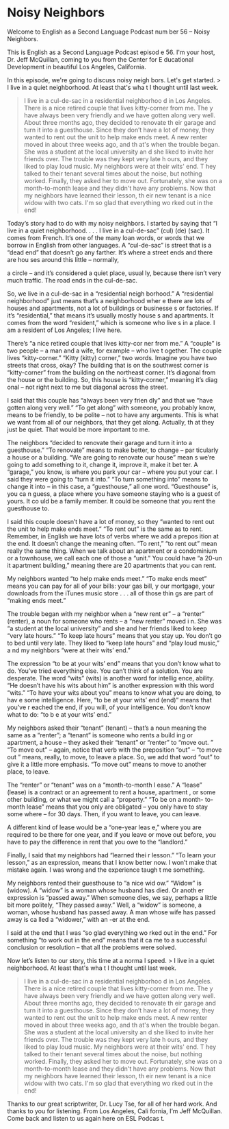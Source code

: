 # Noisy Neighbors

Welcome to English as a Second Language Podcast num ber 56 – Noisy Neighbors.

This is English as a Second Language Podcast episod e 56. I'm your host, Dr. Jeff McQuillan, coming to you from the Center for E ducational Development in beautiful Los Angeles, California.

In this episode, we're going to discuss noisy neigh bors. Let's get started. > I live in a quiet neighborhood. At least that's wha t I thought until last week.
> I live in a cul-de-sac in a residential neighborhoo d in Los Angeles. There is a nice retired couple that lives kitty-corner from me. The y have always been very friendly and we have gotten along very well.
> About three months ago, they decided to renovate th eir garage and turn it into a guesthouse. Since they don’t have a lot of money, they wanted to rent out the unit to help make ends meet.
> A new renter moved in about three weeks ago, and th at's when the trouble began. She was a student at the local university an d she liked to invite her friends over. The trouble was they kept very late h ours, and they liked to play loud music. My neighbors were at their wits' end. T hey talked to their tenant several times about the noise, but nothing worked. Finally, they asked her to move out. Fortunately, she was on a month-to-month lease and they didn't have any problems.
> Now that my neighbors have learned their lesson, th eir new tenant is a nice widow with two cats. I'm so glad that everything wo rked out in the end!

Today’s story had to do with my noisy neighbors. I started by saying that “I live in a quiet neighborhood. . . . I live in a cul-de-sac”  (cul) (de) (sac). It comes from French. It’s one of the many loan words, or words that we borrow in English from other languages. A “cul-de-sac” is street that is a  “dead end” that doesn’t go any farther. It’s where a street ends and there are hou ses around this little – normally,

a circle – and it’s considered a quiet place, usual ly, because there isn’t very much traffic. The road ends in the cul-de-sac.

So, we live in a cul-de-sac in a “residential neigh borhood.” A “residential neighborhood” just means that’s a neighborhood wher e there are lots of houses and apartments, not a lot of buildings or businesse s or factories. If it’s “residential,” that means it’s usually mostly house s and apartments. It comes from the word “resident,” which is someone who live s in a place. I am a resident of Los Angeles; I live here.

There’s “a nice retired couple that lives kitty-cor ner from me.” A “couple” is two people – a man and a wife, for example – who live t ogether. The couple lives “kitty-corner.” “Kitty (kitty) corner,” two words. Imagine you have two streets that cross, okay? The building that is on the southwest corner is “kitty-corner” from the building on the northeast corner. It’s diagonal  from the house or the building. So, this house is “kitty-corner,” meaning it’s diag onal – not right next to me but diagonal across the street.

I said that this couple has “always been very frien dly” and that we “have gotten along very well.” “To get along” with someone, you probably know, means to be friendly, to be polite – not to have any arguments.  This is what we want from all of our neighbors, that they get along. Actually, th at they just be quiet. That would be more important to me.

The neighbors “decided to renovate their garage and  turn it into a guesthouse.” “To renovate” means to make better, to change – par ticularly a house or a building. “We are going to renovate our house” mean s we’re going to add something to it, change it, improve it, make it bet ter. A “garage,” you know, is where you park your car – where you put your car. I  said they were going to “turn it into.” “To turn something into” means to change it into – in this case, a “guesthouse,” all one word. “Guesthouse” is, you ca n guess, a place where you have someone staying who is a guest of yours. It co uld be a family member. It could be someone that you rent the guesthouse to.

I said this couple doesn’t have a lot of money, so they “wanted to rent out the unit to help make ends meet.” “To rent out” is the same as to rent. Remember, in English we have lots of verbs where we add a prepos ition at the end. It doesn’t change the meaning often. “To rent,” “to rent out” mean really the same thing. When we talk about an apartment or a condominium or  a townhouse, we call each one of those a “unit.” You could have “a 20-un it apartment building,” meaning there are 20 apartments that you can rent.

My neighbors wanted “to help make ends meet.” “To make ends meet” means you can pay for all of your bills: your gas bill, y our mortgage, your downloads from the iTunes music store . . . all of those thin gs are part of “making ends meet.”

The trouble began with my neighbor when a “new rent er” – a “renter” (renter), a noun for someone who rents – a “new renter” moved i n. She was “a student at the local university” and she and her friends liked  to keep “very late hours.” “To keep late hours” means that you stay up. You don’t go to bed until very late. They liked to “keep late hours” and “play loud music,” a nd my neighbors “were at their wits’ end.”

The expression “to be at your wits’ end” means that  you don’t know what to do. You’ve tried everything else. You can’t think of a solution. You are desperate. The word “wits” (wits) is another word for intellig ence, ability. “He doesn’t have his wits about him” is another expression with this  word “wits.” “To have your wits about you” means to know what you are doing, to hav e some intelligence. Here, “to be at your wits’ end (end)” means that you’ve r eached the end, if you will, of your intelligence. You don’t know what to do: “to b e at your wits’ end.”

My neighbors asked their “tenant” (tenant) – that’s  a noun meaning the same as a “renter”; a “tenant” is someone who rents a build ing or apartment, a house – they asked their “tenant” or “renter” to “move out. ” “To move out” – again, notice that verb with the preposition “out” – “to move out ” means, really, to move, to leave a place. So, we add that word “out” to give it a little more emphasis. “To move out” means to move to another place, to leave.

The “renter” or “tenant” was on a “month-to-month l ease.” A “lease” (lease) is a contract or an agreement to rent a house, apartment , or some other building, or what we might call a “property.” “To be on a month- to-month lease” means that you only are obligated – you only have to stay some where – for 30 days. Then, if you want to leave, you can leave.

A different kind of lease would be a “one-year leas e,” where you are required to be there for one year, and if you leave or move out  before, you have to pay the difference in rent that you owe to the “landlord.”

Finally, I said that my neighbors had “learned thei r lesson.” “To learn your lesson,” as an expression, means that I know better  now. I won’t make that mistake again. I was wrong and the experience taugh t me something.

My neighbors rented their guesthouse to “a nice wid ow.” “Widow” is (widow). A “widow” is a woman whose husband has died. Or anoth er expression is “passed away.” When someone dies, we say, perhaps a little bit more politely, “They passed away.” Well, a “widow” is someone, a woman, whose husband has passed away. A man whose wife has passed away is ca lled a “widower,” with an -er at the end.

I said at the end that I was “so glad everything wo rked out in the end.” For something “to work out in the end” means that it ca me to a successful conclusion or resolution – that all the problems were solved.

Now let’s listen to our story, this time at a norma l speed. > I live in a quiet neighborhood. At least that's wha t I thought until last week.
> I live in a cul-de-sac in a residential neighborhoo d in Los Angeles. There is a nice retired couple that lives kitty-corner from me. The y have always been very friendly and we have gotten along very well.
> About three months ago, they decided to renovate th eir garage and turn it into a guesthouse. Since they don’t have a lot of money, they wanted to rent out the unit to help make ends meet.
> A new renter moved in about three weeks ago, and th at's when the trouble began. She was a student at the local university an d she liked to invite her friends over. The trouble was they kept very late h ours, and they liked to play loud music. My neighbors were at their wits' end. T hey talked to their tenant several times about the noise, but nothing worked. Finally, they asked her to move out. Fortunately, she was on a month-to-month lease and they didn't have any problems.
> Now that my neighbors have learned their lesson, th eir new tenant is a nice widow with two cats. I'm so glad that everything wo rked out in the end!

Thanks to our great scriptwriter, Dr. Lucy Tse, for  all of her hard work. And thanks to you for listening. From Los Angeles, Cali fornia, I’m Jeff McQuillan. Come back and listen to us again here on ESL Podcas t.



